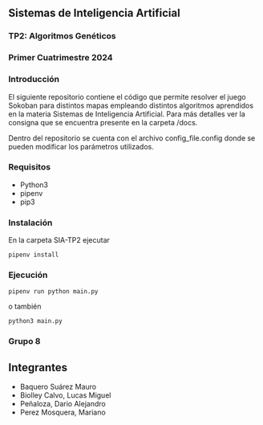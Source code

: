 ## Sistemas de Inteligencia Artificial
### TP2: Algoritmos Genéticos
### Primer Cuatrimestre 2024

### Introducción
El siguiente repositorio contiene el código que permite resolver el juego Sokoban para distintos mapas empleando distintos algoritmos aprendidos en la materia Sistemas de Inteligencia Artificial. Para más detalles ver la consigna que se encuentra presente en la carpeta /docs.

Dentro del repositorio se cuenta con el archivo config_file.config donde se pueden modificar los parámetros utilizados.



### Requisitos
- Python3
- pipenv
- pip3

### Instalación
En la carpeta SIA-TP2 ejecutar 
```
pipenv install
```

### Ejecución
```
pipenv run python main.py
```
o también
```
python3 main.py
```

### Grupo 8
## Integrantes
+ Baquero Suárez Mauro
+ Biolley Calvo, Lucas Miguel
+ Peñaloza, Dario Alejandro
+ Perez Mosquera, Mariano

